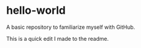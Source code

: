 # hello-world
A basic repository to familiarize myself with GitHub.

This is a quick edit I made to the readme.
